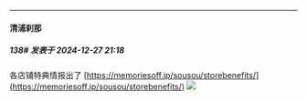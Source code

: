 ﻿
*****

####  清浦刹那  
##### 138#       发表于 2024-12-27 21:18

各店铺特典情报出了
[https://memoriesoff.jp/sousou/storebenefits/](https://memoriesoff.jp/sousou/storebenefits/)
<img src="https://static.saraba1st.com/image/smiley/face2017/009.gif" referrerpolicy="no-referrer">

